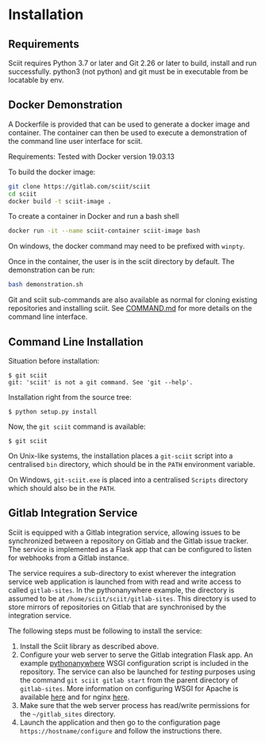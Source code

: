 # Installation

## Requirements

Sciit requires Python 3.7 or later and Git 2.26 or later to build, install and run successfully.
python3 (not python) and git must be in executable from be locatable by env.


## Docker Demonstration

A Dockerfile is provided that can be used to generate a docker image and container.  The container can then be used
to execute a demonstration of the command line user interface for sciit.

Requirements: Tested with Docker version 19.03.13

To build the docker image:

```bash
git clone https://gitlab.com/sciit/sciit
cd sciit
docker build -t sciit-image .
```

To create a container in Docker and run a bash shell

```bash
docker run -it --name sciit-container sciit-image bash
```

On windows, the docker command may need to be prefixed with `winpty`.

Once in the container, the user is in the sciit directory by default.  The demonstration can be run:

```bash
bash demonstration.sh
```

Git and sciit sub-commands are also available as normal for cloning existing repositories and installing sciit.  See 
[COMMAND.md](./COMMAND.md) for more details on the command line interface.


## Command Line Installation

Situation before installation:

    $ git sciit
    git: 'sciit' is not a git command. See 'git --help'.

Installation right from the source tree:

    $ python setup.py install

Now, the `git sciit` command is available:

    $ git sciit

On Unix-like systems, the installation places a `git-sciit` script into a centralised `bin` directory, which should be 
in the `PATH` environment variable.

On Windows, `git-sciit.exe` is placed into a centralised `Scripts` directory which should also be in the `PATH`.

## Gitlab Integration Service

Sciit is equipped with a Gitlab integration service, allowing issues to be synchronized between a repository on Gitlab 
and the Gitlab issue tracker. The service is implemented as a Flask app that can be configured to listen for webhooks
from a Gitlab instance.

The service requires a sub-directory to exist wherever the integration service web application is launched from with 
read and write access to called `gitlab-sites`.  In the pythonanywhere example, the directory is assumed to be at 
`/home/sciit/sciit/gitlab-sites`.  This directory is used to store mirrors of repositories on Gitlab that 
are synchronised by the integration service.

The following steps must be following to install the service:

1. Install the Sciit library as described above.
2. Configure your web server to serve the Gitlab integration Flask app.  An example 
   [pythonanywhere](sciit/gitlab/sciit_pythonanywhere_com.py) WSGI configuration script is included in the repository.
    The service can also be launched for *testing* purposes using the command `git sciit gitlab start` from the 
    parent directory of `gitlab-sites`.  More information on configuring WSGI for Apache is available
     [here](https://modwsgi.readthedocs.io/en/develop/user-guides/quick-configuration-guide.html) and for nginx
      [here](https://uwsgi-docs.readthedocs.io/en/latest/Nginx.html).
3. Make sure that the web server process has read/write permissions for the `~/gitlab_sites` directory.
4. Launch the application and then go to the configuration page `https://hostname/configure` and follow the instructions there.
